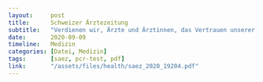 ```yaml
---
layout:     post
title:      Schweizer Ärztezeitung
subtitle:   "Verdienen wir, Ärzte und Ärztinnen, das Vertrauen unserer Patienten und Patientinnen in Sachen Corona?"
date:       2020-09-09
timeline:   Medizin
categories: [Datei, Medizin]
tags:       [saez, pcr-test, pdf]
link:       "/assets/files/health/saez_2020_19204.pdf"
---
```

<object data="{{ page.link }}" style='height:calc(100vh - 400px); width: 100%' type='application/pdf'></object>
